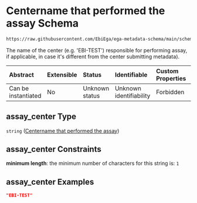 # Centername that performed the assay Schema

```txt
https://raw.githubusercontent.com/EbiEga/ega-metadata-schema/main/schemas/EGA.assay.json#/properties/assay_center
```

The name of the center (e.g. 'EBI-TEST') responsible for performing assay, if applicable, in case it's different from the center submitting metadata).

| Abstract            | Extensible | Status         | Identifiable            | Custom Properties | Additional Properties | Access Restrictions | Defined In                                                                 |
| :------------------ | :--------- | :------------- | :---------------------- | :---------------- | :-------------------- | :------------------ | :------------------------------------------------------------------------- |
| Can be instantiated | No         | Unknown status | Unknown identifiability | Forbidden         | Allowed               | none                | [EGA.assay.json\*](../../../schemas/EGA.assay.json "open original schema") |

## assay\_center Type

`string` ([Centername that performed the assay](ega-11-properties-centername-that-performed-the-assay.md))

## assay\_center Constraints

**minimum length**: the minimum number of characters for this string is: `1`

## assay\_center Examples

```json
"EBI-TEST"
```
